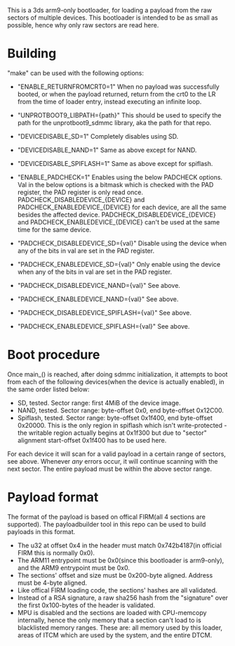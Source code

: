 This is a 3ds arm9-only bootloader, for loading a payload from the raw sectors of multiple devices. This bootloader is intended to be as small as possible, hence why only raw sectors are read here.  

# Building
"make" can be used with the following options:
* "ENABLE_RETURNFROMCRT0=1" When no payload was successfully booted, or when the payload returned, return from the crt0 to the LR from the time of loader entry, instead executing an infinite loop.
* "UNPROTBOOT9_LIBPATH={path}" This should be used to specify the path for the unprotboot9_sdmmc library, aka the path for that repo.

* "DEVICEDISABLE_SD=1" Completely disables using SD.
* "DEVICEDISABLE_NAND=1" Same as above except for NAND.
* "DEVICEDISABLE_SPIFLASH=1" Same as above except for spiflash.

* "ENABLE_PADCHECK=1" Enables using the below PADCHECK options. Val in the below options is a bitmask which is checked with the PAD register, the PAD register is only read once. PADCHECK_DISABLEDEVICE_{DEVICE} and PADCHECK_ENABLEDEVICE_{DEVICE} for each device, are all the same besides the affected device. PADCHECK_DISABLEDEVICE_{DEVICE} and PADCHECK_ENABLEDEVICE_{DEVICE} can't be used at the same time for the same device.
* "PADCHECK_DISABLEDEVICE_SD={val}" Disable using the device when any of the bits in val are set in the PAD register.
* "PADCHECK_ENABLEDEVICE_SD={val}" Only enable using the device when any of the bits in val are set in the PAD register.
* "PADCHECK_DISABLEDEVICE_NAND={val}" See above.
* "PADCHECK_ENABLEDEVICE_NAND={val}" See above.
* "PADCHECK_DISABLEDEVICE_SPIFLASH={val}" See above.
* "PADCHECK_ENABLEDEVICE_SPIFLASH={val}" See above.

# Boot procedure
Once main_() is reached, after doing sdmmc initialization, it attempts to boot from each of the following devices(when the device is actually enabled), in the same order listed below:
* SD, tested. Sector range: first 4MiB of the device image.
* NAND, tested. Sector range: byte-offset 0x0, end byte-offset 0x12C00.
* Spiflash, tested. Sector range: byte-offset 0x1f400, end byte-offset 0x20000. This is the only region in spiflash which isn't write-protected - the writable region actually begins at 0x1f300 but due to "sector" alignment start-offset 0x1f400 has to be used here.

For each device it will scan for a valid payload in a certain range of sectors, see above. Whenever *any* errors occur, it will continue scanning with the next sector. The entire payload must be within the above sector range.

# Payload format
The format of the payload is based on offical FIRM(all 4 sections are supported). The payloadbuilder tool in this repo can be used to build payloads in this format.
* The u32 at offset 0x4 in the header must match 0x742b4187(in official FIRM this is normally 0x0).
* The ARM11 entrypoint must be 0x0(since this bootloader is arm9-only), and the ARM9 entrypoint must be 0x0.
* The sections' offset and size must be 0x200-byte aligned. Address must be 4-byte aligned.
* Like offical FIRM loading code, the sections' hashes are all validated.
* Instead of a RSA signature, a raw sha256 hash from the "signature" over the first 0x100-bytes of the header is validated.
* MPU is disabled and the sections are loaded with CPU-memcopy internally, hence the only memory that a section can't load to is blacklisted memory ranges. These are: all memory used by this loader, areas of ITCM which are used by the system, and the entire DTCM.

